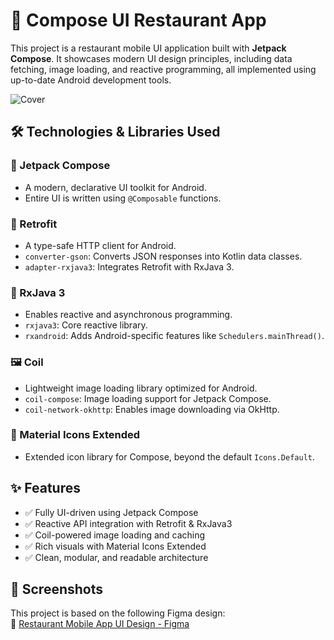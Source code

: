 # 📱 Compose UI Restaurant App

This project is a restaurant mobile UI application built with **Jetpack Compose**. 
It showcases modern UI design principles, including data fetching, image loading, and reactive programming, all implemented using up-to-date Android development tools.

![Cover](https://github.com/user-attachments/assets/3f38f585-29df-4705-b771-226973b247c5)

## 🛠️ Technologies & Libraries Used

### 🔷 Jetpack Compose
- A modern, declarative UI toolkit for Android.
- Entire UI is written using `@Composable` functions.

### 🔄 Retrofit
- A type-safe HTTP client for Android.
- `converter-gson`: Converts JSON responses into Kotlin data classes.
- `adapter-rxjava3`: Integrates Retrofit with RxJava 3.

### 🔁 RxJava 3
- Enables reactive and asynchronous programming.
- `rxjava3`: Core reactive library.
- `rxandroid`: Adds Android-specific features like `Schedulers.mainThread()`.

### 🖼️ Coil
- Lightweight image loading library optimized for Android.
- `coil-compose`: Image loading support for Jetpack Compose.
- `coil-network-okhttp`: Enables image downloading via OkHttp.

### 🧩 Material Icons Extended
- Extended icon library for Compose, beyond the default `Icons.Default`.

## ✨ Features

- ✅ Fully UI-driven using Jetpack Compose
- ✅ Reactive API integration with Retrofit & RxJava3
- ✅ Coil-powered image loading and caching
- ✅ Rich visuals with Material Icons Extended
- ✅ Clean, modular, and readable architecture

## 📸 Screenshots

This project is based on the following Figma design:  
🔗 [Restaurant Mobile App UI Design - Figma](https://www.figma.com/design/lJ6YWGt1wq4oVjsbsADJDg/Restaurant-Mobile-App-UI-Design-(Community)?node-id=0-1&t=WokKdGYeJggPJFwa-1)
